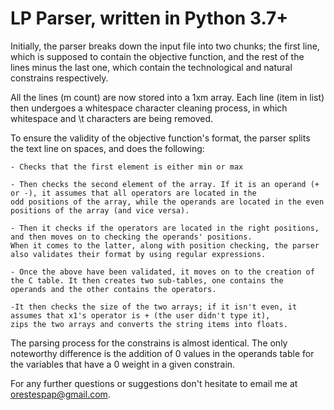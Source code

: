 # LP Parser, written in Python 3.7+
Initially, the parser breaks down the input file into two chunks; the first line, which is supposed to contain the objective function,
and the rest of the lines minus the last one, which contain the technological and natural constrains respectively.

All the lines (m count) are now stored into a 1xm array. Each line (item in list) then undergoes a whitespace character cleaning process,
in which whitespace and \t characters are being removed.

To ensure the validity of the objective function's format, the parser splits the text line on spaces, and does the following:
	
	- Checks that the first element is either min or max
	
	- Then checks the second element of the array. If it is an operand (+ or -), it assumes that all operators are located in the
	odd positions of the array, while the operands are located in the even positions of the array (and vice versa).
	
	- Then it checks if the operators are located in the right positions, and then moves on to checking the operands' positions.
	When it comes to the latter, along with position checking, the parser also validates their format by using regular expressions.
	
	- Once the above have been validated, it moves on to the creation of the C table. It then creates two sub-tables, one contains the
	operands and the other contains the operators. 

	-It then checks the size of the two arrays; if it isn't even, it assumes that x1's operator is + (the user didn't type it), 
	zips the two arrays and converts the string items into floats.

The parsing process for the constrains is almost identical. The only noteworthy difference is the addition of 0 values in the operands
table for the variables that have a 0 weight in a given constrain.

For any further questions or suggestions don't hesitate to email me at orestespap@gmail.com.

